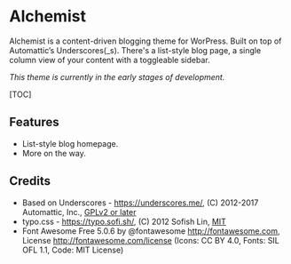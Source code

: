 # Alchemist

Alchemist is a content-driven blogging theme for WorPress. Built on top of Automattic’s Underscores(_s). There's a list-style blog page, a single column view of your content with a toggleable sidebar.

*This theme is currently in the early stages of development.*

[TOC]

## Features

* List-style blog homepage.
* More on the way.

## Credits
* Based on Underscores - https://underscores.me/, (C) 2012-2017 Automattic, Inc., [GPLv2 or later](https://www.gnu.org/licenses/gpl-2.0.html)
* typo.css - https://typo.sofi.sh/, (C) 2012 Sofish Lin, [MIT](https://opensource.org/licenses/MIT)
* Font Awesome Free 5.0.6 by @fontawesome http://fontawesome.com, License http://fontawesome.com/license (Icons: CC BY 4.0, Fonts: SIL OFL 1.1, Code: MIT License)

